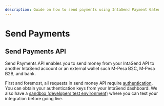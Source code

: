 ```yaml
---
description: Guide on how to send payments using IntaSend Payment Gateway.
---
```


# Send Payments

## Send Payments API

Send Payments API enables you to send money from your IntaSend API to another IntaSend account or an external wallet such M-Pesa B2C, M-Pesa B2B, and bank.

First and foremost, all requests in send money API require [authentication](api-authentication.md). You can obtain your authentication keys from your IntaSend dashboard. We also have a [sandbox (developers test environment)](../sandbox-and-live-environments.md#sandbox-development-environment) where you can test your integration before going live.
